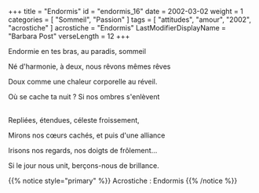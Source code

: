 +++
title = "Endormis"
id = "endormis_16"
date = 2002-03-02
weight = 1
categories = [ "Sommeil", "Passion" ]
tags = [ "attitudes", "amour", "2002", "acrostiche" ]
acrostiche = "Endormis"
LastModifierDisplayName = "Barbara Post"
verseLength = 12
+++

Endormie en tes bras, au paradis, sommeil

Né d'harmonie, à deux, nous rêvons mêmes rêves

Doux comme une chaleur corporelle au réveil.

Où se cache ta nuit ? Si nos ombres s'enlèvent

 \
Repliées, étendues, céleste froissement,

Mirons nos cœurs cachés, et puis d'une alliance

Irisons nos regards, nos doigts de frôlement…

Si le jour nous unit, berçons-nous de brillance.

{{% notice style="primary" %}}
Acrostiche : Endormis
{{% /notice %}}
